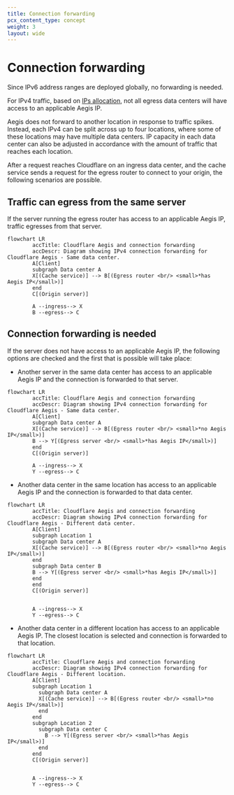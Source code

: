 ```yaml
---
title: Connection forwarding
pcx_content_type: concept
weight: 3
layout: wide
---
```


# Connection forwarding

Since IPv6 address ranges are deployed globally, no forwarding is needed.

For IPv4 traffic, based on [IPs allocation](/aegis/about/ips-allocation/), not all egress data centers will have access to an applicable Aegis IP.

Aegis does not forward to another location in response to traffic spikes. Instead, each IPv4 can be split across up to four locations, where some of these locations may have multiple data centers. IP capacity in each data center can also be adjusted in accordance with the amount of traffic that reaches each location.

After a request reaches Cloudflare on an ingress data center, and the cache service sends a request for the egress router to connect to your origin, the following scenarios are possible.

## Traffic can egress from the same server

If the server running the egress router has access to an applicable Aegis IP, traffic egresses from that server.

```mermaid
flowchart LR
        accTitle: Cloudflare Aegis and connection forwarding
        accDescr: Diagram showing IPv4 connection forwarding for Cloudflare Aegis - Same data center.
        A[Client]
        subgraph Data center A
        X[(Cache service)] --> B[(Egress router <br/> <small>*has Aegis IP</small>)]
        end
        C[(Origin server)]

        A --ingress--> X
        B --egress--> C
```

## Connection forwarding is needed

If the server does not have access to an applicable Aegis IP, the following options are checked and the first that is possible will take place:

* Another server in the same data center has access to an applicable Aegis IP and the connection is forwarded to that server.

```mermaid
flowchart LR
        accTitle: Cloudflare Aegis and connection forwarding
        accDescr: Diagram showing IPv4 connection forwarding for Cloudflare Aegis - Same data center.
        A[Client]
        subgraph Data center A
        X[(Cache service)] --> B[(Egress router <br/> <small>*no Aegis IP</small>)]
        B --> Y[(Egress server <br/> <small>*has Aegis IP</small>)]
        end
        C[(Origin server)]

        A --ingress--> X
        Y --egress--> C
```

* Another data center in the same location has access to an applicable Aegis IP and the connection is forwarded to that data center.

```mermaid
flowchart LR
        accTitle: Cloudflare Aegis and connection forwarding
        accDescr: Diagram showing IPv4 connection forwarding for Cloudflare Aegis - Different data center.
        A[Client]
        subgraph Location 1
        subgraph Data center A
        X[(Cache service)] --> B[(Egress router <br/> <small>*no Aegis IP</small>)]
        end
        subgraph Data center B
        B --> Y[(Egress server <br/> <small>*has Aegis IP</small>)]
        end
        end
        C[(Origin server)]


        A --ingress--> X
        Y --egress--> C
```

* Another data center in a different location has access to an applicable Aegis IP. The closest location is selected and connection is forwarded to that location.


```mermaid
flowchart LR
        accTitle: Cloudflare Aegis and connection forwarding
        accDescr: Diagram showing IPv4 connection forwarding for Cloudflare Aegis - Different location.
        A[Client]
        subgraph Location 1
          subgraph Data center A
          X[(Cache service)] --> B[(Egress router <br/> <small>*no Aegis IP</small>)]
          end
        end
        subgraph Location 2
          subgraph Data center C
            B --> Y[(Egress server <br/> <small>*has Aegis IP</small>)]
          end
        end
        C[(Origin server)]


        A --ingress--> X
        Y --egress--> C
```